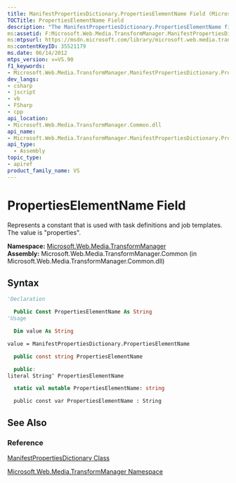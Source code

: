 ```yaml
---
title: ManifestPropertiesDictionary.PropertiesElementName Field (Microsoft.Web.Media.TransformManager)
TOCTitle: PropertiesElementName Field
description: "The ManifestPropertiesDictionary.PropertiesElementName field represents a constant that is used with task definitions and job templates."
ms:assetid: F:Microsoft.Web.Media.TransformManager.ManifestPropertiesDictionary.PropertiesElementName
ms:mtpsurl: https://msdn.microsoft.com/library/microsoft.web.media.transformmanager.manifestpropertiesdictionary.propertieselementname(v=VS.90)
ms:contentKeyID: 35521179
ms.date: 06/14/2012
mtps_version: v=VS.90
f1_keywords:
- Microsoft.Web.Media.TransformManager.ManifestPropertiesDictionary.PropertiesElementName
dev_langs:
- csharp
- jscript
- vb
- FSharp
- cpp
api_location:
- Microsoft.Web.Media.TransformManager.Common.dll
api_name:
- Microsoft.Web.Media.TransformManager.ManifestPropertiesDictionary.PropertiesElementName
api_type:
  - Assembly
topic_type:
- apiref
product_family_name: VS
---
```


# PropertiesElementName Field

Represents a constant that is used with task definitions and job templates. The value is "properties".

**Namespace:**  [Microsoft.Web.Media.TransformManager](microsoft-web-media-transformmanager-namespace.md)  
**Assembly:**  Microsoft.Web.Media.TransformManager.Common (in Microsoft.Web.Media.TransformManager.Common.dll)

## Syntax

```vb
'Declaration

  Public Const PropertiesElementName As String
'Usage

  Dim value As String

value = ManifestPropertiesDictionary.PropertiesElementName
```

```csharp
  public const string PropertiesElementName
```

```cpp
  public:
literal String^ PropertiesElementName
```

``` fsharp
  static val mutable PropertiesElementName: string
```

```jscript
  public const var PropertiesElementName : String
```

## See Also

### Reference

[ManifestPropertiesDictionary Class](manifestpropertiesdictionary-class-microsoft-web-media-transformmanager.md)

[Microsoft.Web.Media.TransformManager Namespace](microsoft-web-media-transformmanager-namespace.md)
